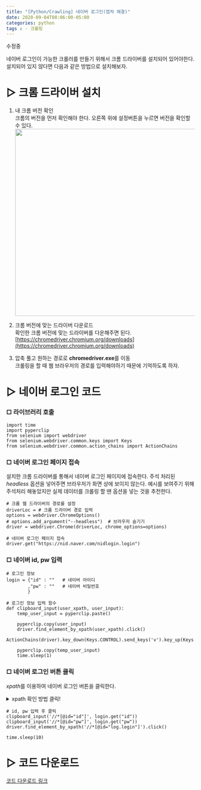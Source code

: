 ```yaml
---
title: "[Python/Crawling] 네이버 로그인(캡챠 해결)"
date: 2020-09-04T08:06:00-05:00
categories: python
tags : - 크롤링
---
```


수정중

네이버 로그인이 가능한 크롤러를 만들기 위해서 크롬 드라이버를 설치되어 있어야한다. 설치되어 있지 않다면 다음과 같은 방법으로 설치해보자.

# ▷ 크롬 드라이버 설치
1. 내 크롬 버전 확인    
크롬의 버전을 먼저 확인해야 한다. 오른쪽 위에 설정버튼을 누르면 버전을 확인할 수 있다.
<img src="https://github.com/riverKangg/riverkangg.github.io/blob/master/_posts/image/2020-09-04-crawling-%ED%81%AC%EB%A1%AC%EB%93%9C%EB%9D%BC%EC%9D%B4%EB%B2%84%ED%99%95%EC%9D%B8.png" width="500px" title="px(픽셀) 크기 설정" alt=""></img><br/>

2. 크롬 버전에 맞는 드라이버 다운로드    
확인한 크롬 버전에 맞는 드라이버를 다운해주면 된다.
[https://chromedriver.chromium.org/downloads](https://chromedriver.chromium.org/downloads)

3. 압축 풀고 원하는 경로로 **chromedriver.exe**를 이동   
크롤링을 할 때 웹 브라우저의 경로를 입력해야하기 때문에 기억하도록 하자.



# ▷ 네이버 로그인 코드
### □ 라이브러리 호출
```{Python}
import time
import pyperclip
from selenium import webdriver
from selenium.webdriver.common.keys import Keys
from selenium.webdriver.common.action_chains import ActionChains
```
### □ 네이버 로그인 페이지 접속
설치한 크롬 드라이버를 통해서 네이버 로그인 페이지에 접속한다. 주석 처리된 *headless* 옵션을 넣어주면 브라우저가 화면 상에 보이지 않는다. 예시를 보여주기 위해 주석처리 해놓았지만 실제 데이터를 크롤링 할 땐 옵션을 넣는 것을 추천한다.
```{Python}
# 크롬 웹 드라이버의 경로를 설정
driverLoc = # 크롬 드라이버 경로 입력
options = webdriver.ChromeOptions()
# options.add_argument("--headless")  # 브라우저 숨기기
driver = webdriver.Chrome(driverLoc, chrome_options=options)

# 네이버 로그인 페이지 접속
driver.get("https://nid.naver.com/nidlogin.login")
```

### □ 네이버 id, pw 입력
```{Python}
# 로그인 정보
login = {"id" : ""   # 네이버 아이디
        ,"pw" : ""   # 네이버 비밀번호
        }

# 로그인 정보 입력 함수
def clipboard_input(user_xpath, user_input):
    temp_user_input = pyperclip.paste()

    pyperclip.copy(user_input)
    driver.find_element_by_xpath(user_xpath).click()
    ActionChains(driver).key_down(Keys.CONTROL).send_keys('v').key_up(Keys.CONTROL).perform()

    pyperclip.copy(temp_user_input)
    time.sleep(1)
```

### □ 네이버 로그인 버튼 클릭
*xpath*를 이용하여 네이버 로그인 버튼을 클릭한다.

<details markdown="1">
<summary>xpath 확인 방법 클릭!</summary>
확인방법
</details>


```{Python}
# id, pw 입력 후 클릭
clipboard_input('//*[@id="id"]', login.get("id"))
clipboard_input('//*[@id="pw"]', login.get("pw"))
driver.find_element_by_xpath('//*[@id="log.login"]').click()

time.sleep(10)
```

# ▷ 코드 다운로드
[코드 다운로드 링크](https://github.com/riverKangg/riverkangg.github.io/blob/master/code/2020-09-04-crawling-1login.py/)
